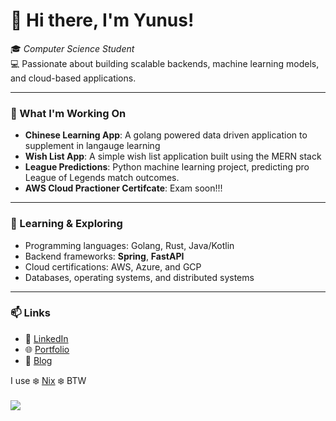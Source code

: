 # 👋 Hi there, I'm Yunus!  

🎓 *Computer Science Student*  
💻 Passionate about building scalable backends, machine learning models, and cloud-based applications.  

---

### 🚀 What I'm Working On  
- **Chinese Learning App**: A golang powered data driven application to supplement in langauge learning
- **Wish List App**: A simple wish list application built using the MERN stack
- **League Predictions**: Python machine learning project, predicting pro League of Legends match outcomes.
- **AWS Cloud Practioner Certifcate**: Exam soon!!!

---

### 🌱 Learning & Exploring  
- Programming languages: Golang, Rust, Java/Kotlin
- Backend frameworks: **Spring**, **FastAPI**  
- Cloud certifications: AWS, Azure, and GCP  
- Databases, operating systems, and distributed systems  

---

### 📫 Links
- 💼 [LinkedIn](https://www.linkedin.com/in/yunzz/)  
- 🌐 [Portfolio](https://yunz.dev)
- 📝 [Blog](https://medium.com/@ynssyd0210)

I use ❄️ [Nix](https://github.com/yunz-dev/nix-darwin) ❄️ BTW <br><br>
![](https://komarev.com/ghpvc/?username=yunz-dev&style=for-the-badge)
<!-- Proudly created with GPRM ( https://gprm.itsvg.in ) -->
<!--
**yunz-dev/yunz-dev** is a ✨ _special_ ✨ repository because its `README.md` (this file) appears on your GitHub profile.
Here are some ideas to get you started:
- 🔭 I’m currently working on ...
- 🌱 I’m currently learning ...
- 👯 I’m looking to collaborate on ...
- 🤔 I’m looking for help with ...
- 💬 Ask me about ...
- 📫 How to reach me: ...
- 😄 Pronouns: ...
- ⚡ Fun fact: ...
-->
